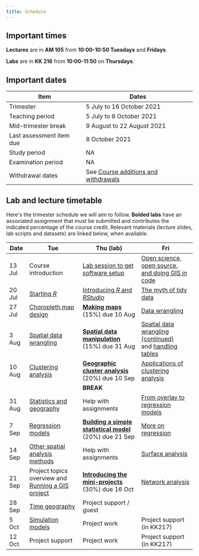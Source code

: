 ```yaml
---
title: Schedule
---
```

## Important times
**Lectures** are in **AM 105** from **10:00-10:50 Tuesdays** and **Fridays**.

**Labs** are in **KK 216** from **10:00-11:50** on **Thursdays**.

## Important dates

Item | Dates
 -- | --
Trimester | 5 July to 16 October 2021
Teaching period | 5 July to 8 October 2021
Mid-trimester break | 9 August to 22 August 2021
Last assessment item due | 8 October 2021
Study period | NA
Examination period | NA
Withdrawal dates | See [Course additions and  withdrawals](https://www.victoria.ac.nz/home/admisenrol/payments/withdrawalsrefunds)

## Lab and lecture timetable
Here's the trimester schedule we will aim to follow. **Bolded labs** have an associated assignment that must be submitted and contributes the indicated percentage of the course credit.  Relevant materials (lecture slides, lab scripts and datasets) are linked below, when available.

Date | Tue | Thu (lab) | Fri
-- | -- | -- | --
13 Jul | Course introduction | [Lab session to get software setup](labs/week-01) | [Open science, open source, and doing GIS in code](https://southosullivan.com/geog315/open/)
20 Jul | [Starting *R*](https://southosullivan.com/geog315/starting-r/) | [Introducing *R* and *RStudio*](labs/week-02) | [The myth of tidy data](https://southosullivan.com/geog315/tidy-data/)
27 Jul | [Choropleth map design](https://southosullivan.com/geog315/choropleth-maps/) | [**Making maps**](labs/week-03) (15%) due 10 Aug | [Data wrangling](https://southosullivan.com/geog315/data-munging/)
3 Aug | [Spatial data wrangling](https://southosullivan.com/geog315/spatial-data-munging/) | [**Spatial data manipulation**](labs/week-04) (15%) due 31 Aug | [Spatial data wrangling (continued)](https://southosullivan.com/geog315/spatial-data-munging/)<br />and [handling tables](https://southosullivan.com/geog315/table-joins-and-dissolves/)
10 Aug | [Clustering analysis](https://southosullivan.com/geog315/classification-clustering/) | [**Geographic cluster analysis**](labs/week-05) (20%) due 10 Sep | [Applications of clustering analysis](https://southosullivan.com/geog315/classification-examples/)
&nbsp; | &nbsp; | **BREAK** | &nbsp;
31 Aug | [Statistics and geography](https://southosullivan.com/geog315/statistics-and-space/) | Help with assignments | [From overlay to regression models](https://southosullivan.com/geog315/from-overlay-to-regression/)
7 Sep | [Regression models](https://southosullivan.com/geog315/regression/) |  [**Building a simple statistical model**](labs/week-07) (20%) due 21 Sep | [More on regression](https://southosullivan.com/geog315/more-on-regression/)
14 Sep | [Other spatial analysis methods](https://southosullivan.com/geog315/spatial-analysis-methods/) | Help with assignments | [Surface analysis](https://southosullivan.com/geog315/surface-analysis/)
21 Sep | Project topics overview and [Running a GIS project](https://southosullivan.com/geog315/running-a-gis-project/) | [**Introducing the mini-projects**](labs/mini-project) (30%) due 16 Oct | [Network analysis](https://southosullivan.com/geog315/network-analysis/)
28 Sep | [Time geography](https://southosullivan.com/geog315/time-geography/) | Project support / guest
5 Oct | [Simulation models](https://southosullivan.com/geog315/simulation-models/) | Project work | Project support (in KK217)
12 Oct | Project support | Project work | Project support (in KK217)
